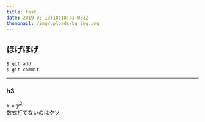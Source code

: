 ```yaml
---
title: test
date: 2019-05-13T18:18:43.033Z
thumbnail: /img/uploads/bg_img.png
---
```

## ほげほげ

```bash
$ git add .
$ git commit
```
---
### h3
$x = y^2$  
数式打てないのはクソ
